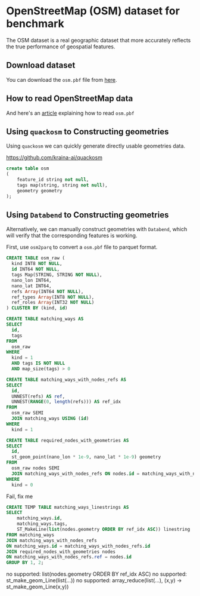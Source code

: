 # OpenStreetMap (OSM) dataset for benchmark

The OSM dataset is a real geographic dataset that more accurately reflects the true performance of geospatial features.

## Download dataset

You can download the `osm.pbf` file from [here](https://download.geofabrik.de/).

## How to read OpenStreetMap data

And here's an [article](https://towardsdatascience.com/how-to-read-osm-data-with-duckdb-ffeb15197390) explaining how to read `osm.pbf`

## Using `quackosm` to Constructing geometries

Using `quackosm` we can quickly generate directly usable geometries data.

https://github.com/kraina-ai/quackosm

```sql
create table osm
(
    feature_id string not null,
    tags map(string, string not null),
    geometry geometry
);
```

## Using `Databend` to Constructing geometries

Alternatively, we can manually construct geometries with `Databend`, which will verify that the corresponding features is working.

First, use `osm2parq` to convert a `osm.pbf` file to parquet format.

```sql
CREATE TABLE osm_raw (
  kind INT8 NOT NULL,
  id INT64 NOT NULL,
  tags Map(STRING, STRING NOT NULL),
  nano_lon INT64,
  nano_lat INT64,
  refs Array(INT64 NOT NULL),
  ref_types Array(INT8 NOT NULL),
  ref_roles Array(INT32 NOT NULL)
) CLUSTER BY (kind, id)
```

```sql
CREATE TABLE matching_ways AS
SELECT
  id,
  tags
FROM
  osm_raw
WHERE
  kind = 1
  AND tags IS NOT NULL
  AND map_size(tags) > 0
```

```sql
CREATE TABLE matching_ways_with_nodes_refs AS
SELECT
  id,
  UNNEST(refs) AS ref,
  UNNEST(RANGE(0, length(refs))) AS ref_idx
FROM
  osm_raw SEMI
  JOIN matching_ways USING (id)
WHERE
  kind = 1
```

```sql
CREATE TABLE required_nodes_with_geometries AS
SELECT
  id,
  st_geom_point(nano_lon * 1e-9, nano_lat * 1e-9) geometry
FROM
  osm_raw nodes SEMI
  JOIN matching_ways_with_nodes_refs ON nodes.id = matching_ways_with_nodes_refs.ref
WHERE
  kind = 0
```

Fail, fix me
```sql
CREATE TEMP TABLE matching_ways_linestrings AS
SELECT
    matching_ways.id,
    matching_ways.tags,
    ST_MakeLine(list(nodes.geometry ORDER BY ref_idx ASC)) linestring
FROM matching_ways
JOIN matching_ways_with_nodes_refs
ON matching_ways.id = matching_ways_with_nodes_refs.id
JOIN required_nodes_with_geometries nodes
ON matching_ways_with_nodes_refs.ref = nodes.id
GROUP BY 1, 2;
```
no supported: list(nodes.geometry ORDER BY ref_idx ASC) 
no supported: st_make_geom_Line(list(...)) 
no supported: array_reduce(list(...), (x,y) -> st_make_geom_Line(x,y))

